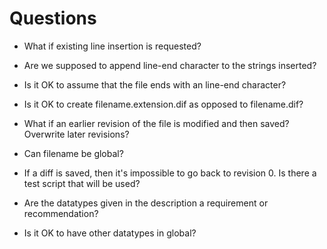 # Questions

- What if existing line insertion is requested?

- Are we supposed to append line-end character to the strings inserted?

- Is it OK to assume that the file ends with an line-end character?

- Is it OK to create filename.extension.dif as opposed to filename.dif?

- What if an earlier revision of the file is modified and then saved? Overwrite later revisions?

- Can filename be global?

- If a diff is saved, then it's impossible to go back to revision 0. Is there a test script that will be used?

- Are the datatypes given in the description a requirement or recommendation?

- Is it OK to have other datatypes in global?
